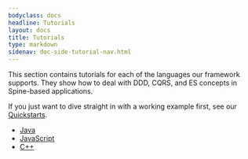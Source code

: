 ```yaml
---
bodyclass: docs
headline: Tutorials
layout: docs
title: Tutorials
type: markdown
sidenav: doc-side-tutorial-nav.html
---
```


This section contains tutorials for each of the languages our framework supports.
They show how to deal with DDD, CQRS, and ES concepts in Spine-based applications.

If you just want to dive straight in with a working example first, see
our [Quickstarts]({{site.baseurl}}/docs/quickstart).

 - [Java](basic/java.html)
 - [JavaScript](basic/javascript.html)
 - [C++](basic/cpp.html)
